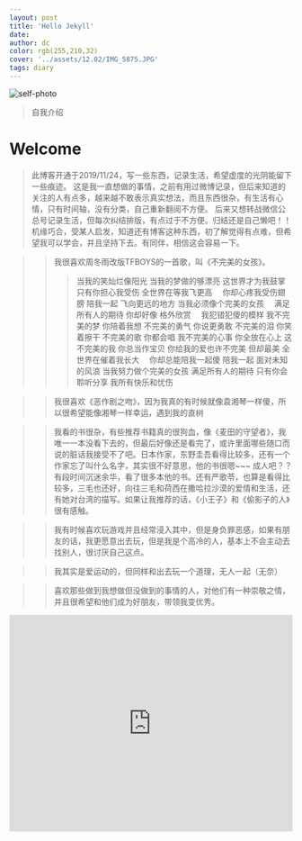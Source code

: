 ```yaml
---
layout: post
title: 'Hello Jekyll'
date: 
author: dc
color: rgb(255,210,32)
cover: '../assets/12.02/IMG_5875.JPG'
tags: diary
---
```


![self-photo](assets/12.02/IMG_5875.JPG)

> 自我介绍

# Welcome

>此博客开通于2019/11/24，写一些东西，记录生活，希望虚度的光阴能留下一些痕迹。
>这是我一直想做的事情，之前有用过微博记录，但后来知道的关注的人有点多，越来越不敢表示真实想法，而且东西很杂，有生活有心情，只有时间轴，没有分类，自己重新翻阅不方便。 后来又想转战微信公总号记录生活，但每次纠结排版，有点过于不方便。归结还是自己懒吧！！机缘巧合，受某人启发，知道还有博客这种东西，初了解觉得有点难，但希望我可以学会，并且坚持下去。有同伴，相信这会容易一下。

>>我很喜欢周冬雨改版TFBOYS的一首歌，叫《不完美的女孩》。
>>>当我的笑灿烂像阳光 
>>>当我的梦做的够漂亮 
>>>这世界才为我鼓掌　
>>>只有你担心我受伤 
>>>全世界在等我飞更高　
>>>你却心疼我受伤翅膀 
>>>陪我一起 飞向更远的地方 
>>>当我必须像个完美的女孩　
>>>满足所有人的期待 
>>>你却好像 格外欣赏　
>>>我犯错犯傻的模样
>>>我不完美的梦 你陪着我想 
>>>不完美的勇气 你说更勇敢 
>>>不完美的泪 你笑着擦干 
>>>不完美的歌 你都会唱 
>>>我不完美的心事 你全放在心上 
>>>这不完美的我 你总当作宝贝 
>>>你给我的爱也许不完美 但却最美
>>>全世界在催着我长大　
>>>你却总能陪我一起傻 
>>>陪我一起 面对未知的风浪 
>>>当我努力做个完美的女孩 
>>>满足所有人的期待 
>>>只有你会 聆听分享 
>>>我所有快乐和忧伤　

>>我很喜欢《恶作剧之吻》，因为我真的有时候就像袁湘琴一样傻，所以很希望能像湘琴一样幸运，遇到我的直树

>>我看的书很杂，有些推荐书籍真的很狗血，像《麦田的守望者》，我唯一一本没看下去的，但最后好像还是看完了，或许里面哪些随口而说的脏话我接受不了吧。日本作家，东野圭吾看得比较多，还有一个作家忘了叫什么名字，其实很不好意思，他的书很嗯~~~ 成人吧？？有段时间沉迷余华，看了很多本他的书。还有严歌苓，也算是看得比较多，三毛也还好，向往三毛和荷西在撒哈拉沙漠的爱情和生活，还有她对台湾的描写。如果让我推荐的话，《小王子》和《偷影子的人》很有感触。

>>我有时候喜欢玩游戏并且经常浸入其中，但是身负罪恶感，如果有朋友的话，我更愿意出去玩，但是我是个高冷的人，基本上不会主动去找别人，很讨厌自己这点。

>>我其实是爱运动的，但同样和出去玩一个道理，无人一起（无奈）

>>喜欢那些做到我想做但没做到的事情的人，对他们有一种崇敬之情，并且很希望和他们成为好朋友，带领我变优秀。

<iframe type="text/html" width="100%" height="385" src="http://www.youtube.com/embed/gfmjMWjn-Xg" frameborder="0"></iframe>
